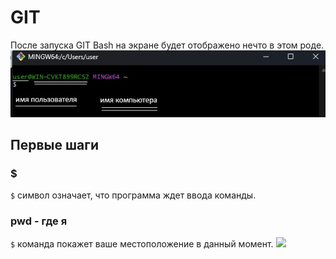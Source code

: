 # GIT

После запуска GIT Bash на экране будет отображено нечто в этом роде.
![](resources/images/1.jpg)

## Первые шаги
### $
```$``` символ означает, что программа ждет ввода команды.

### pwd - где я
```$``` команда покажет ваше местоположение в данный момент.
![](resources/images/2.png)
